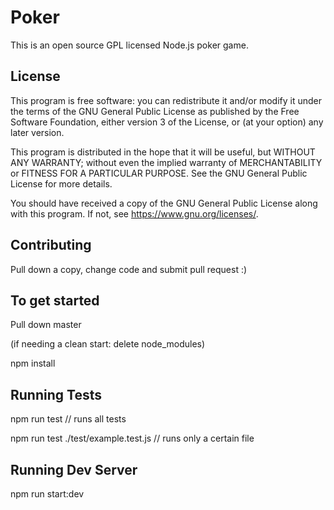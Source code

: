 # Poker
This is an open source GPL licensed Node.js poker game. 
  
## License
This program is free software: you can redistribute it and/or modify it under the terms of the GNU General Public License as published by the Free Software Foundation, either version 3 of the License, or (at your option) any later version.

  

This program is distributed in the hope that it will be useful, but WITHOUT ANY WARRANTY; without even the implied warranty of MERCHANTABILITY or FITNESS FOR A PARTICULAR PURPOSE. See the GNU General Public License for more details.

  

You should have received a copy of the GNU General Public License along with this program. If not, see <https://www.gnu.org/licenses/>.

## Contributing
Pull down a copy, change code and submit pull request :)

## To get started

Pull down master

(if needing a clean start: delete node_modules)

npm install

  ## Running Tests
npm run test // runs all tests

npm run test ./test/example.test.js // runs only a certain file

## Running Dev Server
npm run start:dev

